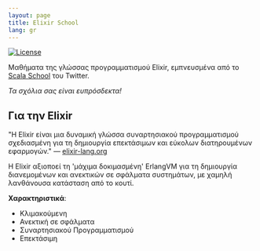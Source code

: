 ```yaml
---
layout: page
title: Elixir School
lang: gr
---
```


[![License](http://img.shields.io/badge/license-MIT-brightgreen.svg)](http://opensource.org/licenses/MIT)

Μαθήματα της γλώσσας προγραμματισμού Elixir, εμπνευσμένα από το [Scala School](http://twitter.github.io/scala_school/) του Twitter.

_Τα σχόλια σας είναι ευπρόσδεκτα!_

## Για την Elixir

"Η Elixir είναι μια δυναμική γλώσσα συναρτησιακού προγραμματισμού σχεδιασμένη για τη δημιουργία επεκτάσιμων και εύκολων διατηρουμένων εφαρμογών." — [elixir-lang.org](http://elixir-lang.org/)

Η Elixir αξιοποεί τη 'μάχιμα δοκιμασμένη' ErlangVM για τη δημιουργία διανεμομένων και ανεκτικών σε σφάλματα συστημάτων, με χαμηλή λανθάνουσα κατάσταση από το κουτί.

__Χαρακτηριστικά__:

+ Κλιμακούμενη
+ Ανεκτική σε σφάλματα
+ Συναρτησιακού Προγραμματισμού
+ Επεκτάσιμη
